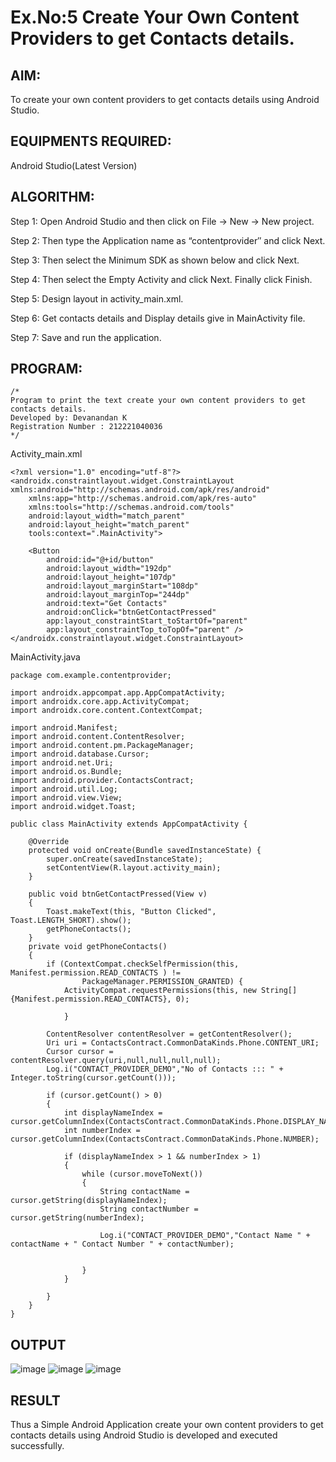 
# Ex.No:5 Create Your Own Content Providers to get Contacts details.


## AIM:

To create your own content providers to get contacts details using Android Studio.

## EQUIPMENTS REQUIRED:

Android Studio(Latest Version)

## ALGORITHM:

Step 1: Open Android Studio and then click on File -> New -> New project.

Step 2: Then type the Application name as “contentprovider″ and click Next. 

Step 3: Then select the Minimum SDK as shown below and click Next.

Step 4: Then select the Empty Activity and click Next. Finally click Finish.

Step 5: Design layout in activity_main.xml.

Step 6: Get contacts details and Display details give in MainActivity file.

Step 7: Save and run the application.

## PROGRAM:
```
/*
Program to print the text create your own content providers to get contacts details.
Developed by: Devanandan K
Registration Number : 212221040036
*/
```
Activity_main.xml
```
<?xml version="1.0" encoding="utf-8"?>
<androidx.constraintlayout.widget.ConstraintLayout xmlns:android="http://schemas.android.com/apk/res/android"
    xmlns:app="http://schemas.android.com/apk/res-auto"
    xmlns:tools="http://schemas.android.com/tools"
    android:layout_width="match_parent"
    android:layout_height="match_parent"
    tools:context=".MainActivity">

    <Button
        android:id="@+id/button"
        android:layout_width="192dp"
        android:layout_height="107dp"
        android:layout_marginStart="108dp"
        android:layout_marginTop="244dp"
        android:text="Get Contacts"
        android:onClick="btnGetContactPressed"
        app:layout_constraintStart_toStartOf="parent"
        app:layout_constraintTop_toTopOf="parent" />
</androidx.constraintlayout.widget.ConstraintLayout>
```
MainActivity.java
```
package com.example.contentprovider;

import androidx.appcompat.app.AppCompatActivity;
import androidx.core.app.ActivityCompat;
import androidx.core.content.ContextCompat;

import android.Manifest;
import android.content.ContentResolver;
import android.content.pm.PackageManager;
import android.database.Cursor;
import android.net.Uri;
import android.os.Bundle;
import android.provider.ContactsContract;
import android.util.Log;
import android.view.View;
import android.widget.Toast;

public class MainActivity extends AppCompatActivity {

    @Override
    protected void onCreate(Bundle savedInstanceState) {
        super.onCreate(savedInstanceState);
        setContentView(R.layout.activity_main);
    }

    public void btnGetContactPressed(View v)
    {
        Toast.makeText(this, "Button Clicked", Toast.LENGTH_SHORT).show();
        getPhoneContacts();
    }
    private void getPhoneContacts()
    {
        if (ContextCompat.checkSelfPermission(this, Manifest.permission.READ_CONTACTS ) !=
                PackageManager.PERMISSION_GRANTED) {
            ActivityCompat.requestPermissions(this, new String[] {Manifest.permission.READ_CONTACTS}, 0);

            }

        ContentResolver contentResolver = getContentResolver();
        Uri uri = ContactsContract.CommonDataKinds.Phone.CONTENT_URI;
        Cursor cursor = contentResolver.query(uri,null,null,null,null);
        Log.i("CONTACT_PROVIDER_DEMO","No of Contacts ::: " + Integer.toString(cursor.getCount()));

        if (cursor.getCount() > 0)
        {
            int displayNameIndex = cursor.getColumnIndex(ContactsContract.CommonDataKinds.Phone.DISPLAY_NAME);
            int numberIndex = cursor.getColumnIndex(ContactsContract.CommonDataKinds.Phone.NUMBER);

            if (displayNameIndex > 1 && numberIndex > 1)
            {
                while (cursor.moveToNext())
                {
                    String contactName = cursor.getString(displayNameIndex);
                    String contactNumber = cursor.getString(numberIndex);

                    Log.i("CONTACT_PROVIDER_DEMO","Contact Name " + contactName + " Contact Number " + contactNumber);


                }
            }

        }
    }
}
```

## OUTPUT

![image](https://github.com/srvasanthan33/Mobile-Application-Development/assets/102546622/c7e279a1-ac0a-4ccb-9cf4-f27241795601)
![image](https://github.com/srvasanthan33/Mobile-Application-Development/assets/102546622/ac307e35-2524-483c-88e6-38d73c71f64e)
![image](https://github.com/srvasanthan33/Mobile-Application-Development/assets/102546622/64b53f78-d68e-486f-baf6-e738d8d5c405)





## RESULT
Thus a Simple Android Application create your own content providers to get contacts details using Android Studio is developed and executed successfully.
